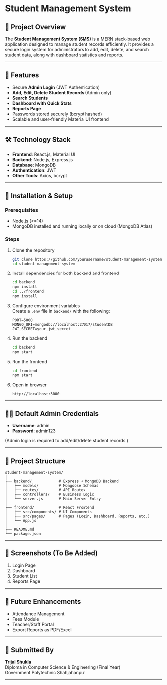 # Student Management System

## 📌 Project Overview
The **Student Management System (SMS)** is a MERN stack-based web application designed to manage student records efficiently. 
It provides a secure login system for administrators to add, edit, delete, and search student data, along with dashboard statistics and reports.

---

## 🎯 Features
- Secure **Admin Login** (JWT Authentication)
- **Add, Edit, Delete Student Records** (Admin only)
- **Search Students**
- **Dashboard with Quick Stats**
- **Reports Page**
- Passwords stored securely (bcrypt hashed)
- Scalable and user-friendly Material UI frontend

---

## 🛠️ Technology Stack
- **Frontend**: React.js, Material UI
- **Backend**: Node.js, Express.js
- **Database**: MongoDB
- **Authentication**: JWT
- **Other Tools**: Axios, bcrypt

---

## 🚀 Installation & Setup

### Prerequisites
- Node.js (>=14)
- MongoDB installed and running locally or on cloud (MongoDB Atlas)

### Steps
1. Clone the repository  
   ```bash
   git clone https://github.com/yourusername/student-management-system.git
   cd student-management-system
   ```

2. Install dependencies for both backend and frontend  
   ```bash
   cd backend
   npm install
   cd ../frontend
   npm install
   ```

3. Configure environment variables  
   Create a `.env` file in `backend/` with the following:  
   ```env
   PORT=5000
   MONGO_URI=mongodb://localhost:27017/studentDB
   JWT_SECRET=your_jwt_secret
   ```

4. Run the backend  
   ```bash
   cd backend
   npm start
   ```

5. Run the frontend  
   ```bash
   cd frontend
   npm start
   ```

6. Open in browser  
   ```
   http://localhost:3000
   ```

---

## 👨‍💻 Default Admin Credentials
- **Username**: admin  
- **Password**: admin123  

(Admin login is required to add/edit/delete student records.)

---

## 📂 Project Structure
```
student-management-system/
│
├── backend/            # Express + MongoDB Backend
│   ├── models/         # Mongoose Schemas
│   ├── routes/         # API Routes
│   ├── controllers/    # Business Logic
│   └── server.js       # Main Server Entry
│
├── frontend/           # React Frontend
│   ├── src/components/ # UI Components
│   ├── src/pages/      # Pages (Login, Dashboard, Reports, etc.)
│   └── App.js
│
├── README.md
└── package.json
```

---

## 📸 Screenshots (To Be Added)
1. Login Page  
2. Dashboard  
3. Student List  
4. Reports Page  

---

## 📖 Future Enhancements
- Attendance Management
- Fees Module
- Teacher/Staff Portal
- Export Reports as PDF/Excel

---

## 🏫 Submitted By
**Trijal Shukla**  
Diploma in Computer Science & Engineering (Final Year)  
Government Polytechnic Shahjahanpur  

---
